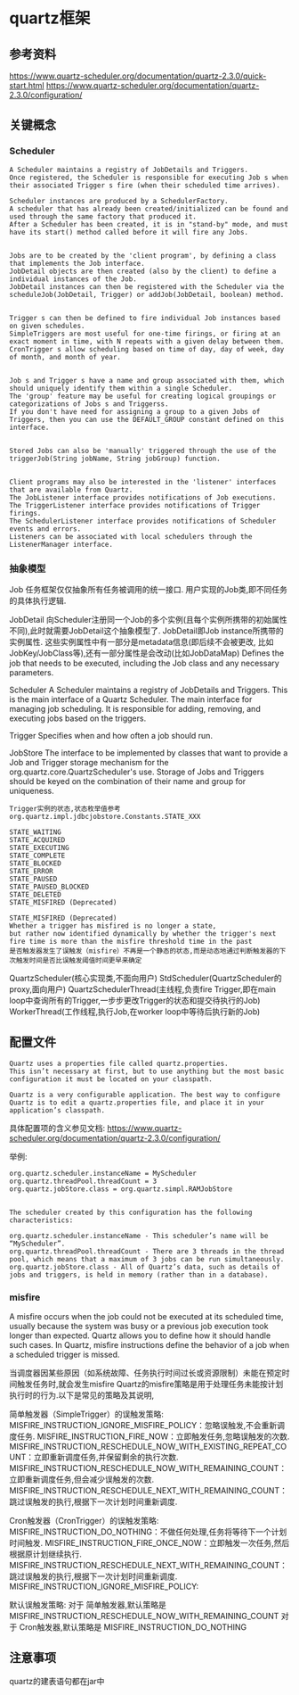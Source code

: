 # quartz框架

## 参考资料

https://www.quartz-scheduler.org/documentation/quartz-2.3.0/quick-start.html
https://www.quartz-scheduler.org/documentation/quartz-2.3.0/configuration/


## 关键概念


### Scheduler

```text
A Scheduler maintains a registry of JobDetails and Triggers. 
Once registered, the Scheduler is responsible for executing Job s when their associated Trigger s fire (when their scheduled time arrives).

Scheduler instances are produced by a SchedulerFactory.
A scheduler that has already been created/initialized can be found and used through the same factory that produced it. 
After a Scheduler has been created, it is in "stand-by" mode, and must have its start() method called before it will fire any Jobs.


Jobs are to be created by the 'client program', by defining a class that implements the Job interface.
JobDetail objects are then created (also by the client) to define a individual instances of the Job.
JobDetail instances can then be registered with the Scheduler via the scheduleJob(JobDetail, Trigger) or addJob(JobDetail, boolean) method.


Trigger s can then be defined to fire individual Job instances based on given schedules. 
SimpleTriggers are most useful for one-time firings, or firing at an exact moment in time, with N repeats with a given delay between them. 
CronTrigger s allow scheduling based on time of day, day of week, day of month, and month of year.


Job s and Trigger s have a name and group associated with them, which should uniquely identify them within a single Scheduler. 
The 'group' feature may be useful for creating logical groupings or categorizations of Jobs s and Triggerss. 
If you don't have need for assigning a group to a given Jobs of Triggers, then you can use the DEFAULT_GROUP constant defined on this interface.


Stored Jobs can also be 'manually' triggered through the use of the triggerJob(String jobName, String jobGroup) function.


Client programs may also be interested in the 'listener' interfaces that are available from Quartz. 
The JobListener interface provides notifications of Job executions. 
The TriggerListener interface provides notifications of Trigger firings. 
The SchedulerListener interface provides notifications of Scheduler events and errors. 
Listeners can be associated with local schedulers through the ListenerManager interface.
```

###  抽象模型

Job
任务框架仅仅抽象所有任务被调用的统一接口.
用户实现的Job类,即不同任务的具体执行逻辑.

JobDetail
向Scheduler注册同一个Job的多个实例(且每个实例所携带的初始属性不同),此时就需要JobDetail这个抽象模型了.
JobDetail即Job instance所携带的实例属性.
这些实例属性中有一部分是metadata信息(即后续不会被更改, 比如JobKey/JobClass等),还有一部分属性是会改动(比如JobDataMap)
Defines the job that needs to be executed, including the Job class and any necessary parameters.

Scheduler
A Scheduler maintains a registry of JobDetails and Triggers.
This is the main interface of a Quartz Scheduler.
The main interface for managing job scheduling. It is responsible for adding, removing, and executing jobs based on the triggers.

Trigger
Specifies when and how often a job should run.


JobStore
The interface to be implemented by classes that want to provide a Job and Trigger storage mechanism for the org.quartz.core.QuartzScheduler's use.
Storage of Jobs and Triggers should be keyed on the combination of their name and group for uniqueness.

```text
Trigger实例的状态,状态枚举值参考org.quartz.impl.jdbcjobstore.Constants.STATE_XXX

STATE_WAITING
STATE_ACQUIRED
STATE_EXECUTING
STATE_COMPLETE
STATE_BLOCKED
STATE_ERROR
STATE_PAUSED
STATE_PAUSED_BLOCKED
STATE_DELETED
STATE_MISFIRED (Deprecated)

STATE_MISFIRED (Deprecated)
Whether a trigger has misfired is no longer a state, 
but rather now identified dynamically by whether the trigger's next fire time is more than the misfire threshold time in the past
是否触发器发生了误触发（misfire）不再是一个静态的状态,而是动态地通过判断触发器的下次触发时间是否比误触发阈值时间更早来确定
```


QuartzScheduler(核心实现类,不面向用户)
StdScheduler(QuartzScheduler的proxy,面向用户)
QuartzSchedulerThread(主线程,负责fire Trigger,即在main loop中查询所有的Trigger,一步步更改Trigger的状态和提交待执行的Job)
WorkerThread(工作线程,执行Job,在worker loop中等待后执行新的Job)





## 配置文件

```text
Quartz uses a properties file called quartz.properties. 
This isn’t necessary at first, but to use anything but the most basic configuration it must be located on your classpath.

Quartz is a very configurable application. The best way to configure Quartz is to edit a quartz.properties file, and place it in your application’s classpath.
```

具体配置项的含义参见文档: https://www.quartz-scheduler.org/documentation/quartz-2.3.0/configuration/

举例:
```text
org.quartz.scheduler.instanceName = MyScheduler
org.quartz.threadPool.threadCount = 3
org.quartz.jobStore.class = org.quartz.simpl.RAMJobStore


The scheduler created by this configuration has the following characteristics:

org.quartz.scheduler.instanceName - This scheduler’s name will be “MyScheduler”.
org.quartz.threadPool.threadCount - There are 3 threads in the thread pool, which means that a maximum of 3 jobs can be run simultaneously.
org.quartz.jobStore.class - All of Quartz’s data, such as details of jobs and triggers, is held in memory (rather than in a database).
```


### misfire


A misfire occurs when the job could not be executed at its scheduled time, usually because the system was busy or a previous job execution took longer than expected. 
Quartz allows you to define how it should handle such cases.
In Quartz, misfire instructions define the behavior of a job when a scheduled trigger is missed.

当调度器因某些原因（如系统故障、任务执行时间过长或资源限制）未能在预定时间触发任务时,就会发生misfire
Quartz的misfire策略是用于处理任务未能按计划执行时的行为.以下是常见的策略及其说明,

简单触发器（SimpleTrigger）的误触发策略:
MISFIRE_INSTRUCTION_IGNORE_MISFIRE_POLICY：忽略误触发,不会重新调度任务.
MISFIRE_INSTRUCTION_FIRE_NOW：立即触发任务,忽略误触发的次数.
MISFIRE_INSTRUCTION_RESCHEDULE_NOW_WITH_EXISTING_REPEAT_COUNT：立即重新调度任务,并保留剩余的执行次数.
MISFIRE_INSTRUCTION_RESCHEDULE_NOW_WITH_REMAINING_COUNT：立即重新调度任务,但会减少误触发的次数.
MISFIRE_INSTRUCTION_RESCHEDULE_NEXT_WITH_REMAINING_COUNT：跳过误触发的执行,根据下一次计划时间重新调度.

Cron触发器（CronTrigger）的误触发策略:
MISFIRE_INSTRUCTION_DO_NOTHING：不做任何处理,任务将等待下一个计划时间触发.
MISFIRE_INSTRUCTION_FIRE_ONCE_NOW：立即触发一次任务,然后根据原计划继续执行.
MISFIRE_INSTRUCTION_RESCHEDULE_NEXT_WITH_REMAINING_COUNT：跳过误触发的执行,根据下一次计划时间重新调度.
MISFIRE_INSTRUCTION_IGNORE_MISFIRE_POLICY:

默认误触发策略:
对于 简单触发器,默认策略是 MISFIRE_INSTRUCTION_RESCHEDULE_NOW_WITH_REMAINING_COUNT
对于 Cron触发器,默认策略是 MISFIRE_INSTRUCTION_DO_NOTHING


## 注意事项
quartz的建表语句都在jar中
